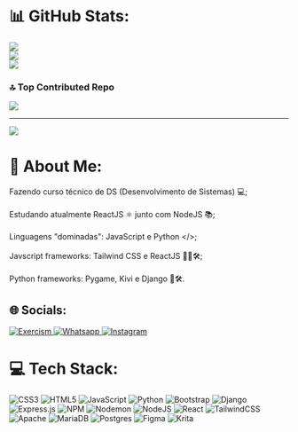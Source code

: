 # 📊 GitHub Stats:
![](https://github-readme-stats.vercel.app/api?username=Sr-Alex&theme=slateorange&hide_border=true&include_all_commits=true&count_private=false)<br/>
![](https://github-readme-streak-stats.herokuapp.com/?user=Sr-Alex&theme=slateorange&hide_border=true)<br/>
![](https://github-readme-stats.vercel.app/api/top-langs/?username=Sr-Alex&theme=slateorange&hide_border=true&include_all_commits=true&count_private=false&layout=compact)

### 🔝 Top Contributed Repo
![](https://github-contributor-stats.vercel.app/api?username=Sr-Alex&limit=5&theme=gruvbox&combine_all_yearly_contributions=true)

---
[![](https://visitcount.itsvg.in/api?id=Sr-Alex&icon=5&color=0)](https://visitcount.itsvg.in)

# 💫 About Me:
Fazendo curso técnico de DS (Desenvolvimento de Sistemas) 💻;<br> <br>Estudando atualmente ReactJS ⚛️ junto com NodeJS 📚; <br><br>Linguagens "dominadas": JavaScript e Python </>;<br><br>Javscript frameworks: Tailwind CSS e ReactJS 👩‍💻🛠;<br><br>Python frameworks: Pygame, Kivi e Django 🐍🛠.


## 🌐 Socials:
[![Exercism](https://img.shields.io/badge/Exercism%20-%20%232e27b8?logo=exercism&link=https%3A%2F%2Fexercism.org%2Fprofiles%2FSrAlexN64)
](https://exercism.org/profiles/SrAlexN64) [![Whatsapp](https://img.shields.io/badge/Whatsapp%20-%20%23128C7E?logo=whatsapp&link=https%3A%2F%2Fwa.me%2F5581984258730)
](https://wa.me/5581984258730) [![Instagram](https://img.shields.io/badge/Instagram-%23E4405F.svg?logo=Instagram&logoColor=white)](https://instagram.com/https://www.instagram.com/sr_alex64/) 

# 💻 Tech Stack:
![CSS3](https://img.shields.io/badge/css3-%231572B6.svg?style=for-the-badge&logo=css3&logoColor=white) ![HTML5](https://img.shields.io/badge/html5-%23E34F26.svg?style=for-the-badge&logo=html5&logoColor=white) ![JavaScript](https://img.shields.io/badge/javascript-%23323330.svg?style=for-the-badge&logo=javascript&logoColor=%23F7DF1E) ![Python](https://img.shields.io/badge/python-3670A0?style=for-the-badge&logo=python&logoColor=ffdd54) ![Bootstrap](https://img.shields.io/badge/bootstrap-%238511FA.svg?style=for-the-badge&logo=bootstrap&logoColor=white) ![Django](https://img.shields.io/badge/django-%23092E20.svg?style=for-the-badge&logo=django&logoColor=white) ![Express.js](https://img.shields.io/badge/express.js-%23404d59.svg?style=for-the-badge&logo=express&logoColor=%2361DAFB) ![NPM](https://img.shields.io/badge/NPM-%23CB3837.svg?style=for-the-badge&logo=npm&logoColor=white) ![Nodemon](https://img.shields.io/badge/NODEMON-%23323330.svg?style=for-the-badge&logo=nodemon&logoColor=%BBDEAD) ![NodeJS](https://img.shields.io/badge/node.js-6DA55F?style=for-the-badge&logo=node.js&logoColor=white) ![React](https://img.shields.io/badge/react-%2320232a.svg?style=for-the-badge&logo=react&logoColor=%2361DAFB) ![TailwindCSS](https://img.shields.io/badge/tailwindcss-%2338B2AC.svg?style=for-the-badge&logo=tailwind-css&logoColor=white) ![Apache](https://img.shields.io/badge/apache-%23D42029.svg?style=for-the-badge&logo=apache&logoColor=white) ![MariaDB](https://img.shields.io/badge/MariaDB-003545?style=for-the-badge&logo=mariadb&logoColor=white) ![Postgres](https://img.shields.io/badge/postgres-%23316192.svg?style=for-the-badge&logo=postgresql&logoColor=white) ![Figma](https://img.shields.io/badge/figma-%23F24E1E.svg?style=for-the-badge&logo=figma&logoColor=white) ![Krita](https://img.shields.io/badge/Krita-203759?style=for-the-badge&logo=krita&logoColor=EEF37B)

<!-- Proudly created with GPRM ( https://gprm.itsvg.in ) -->
